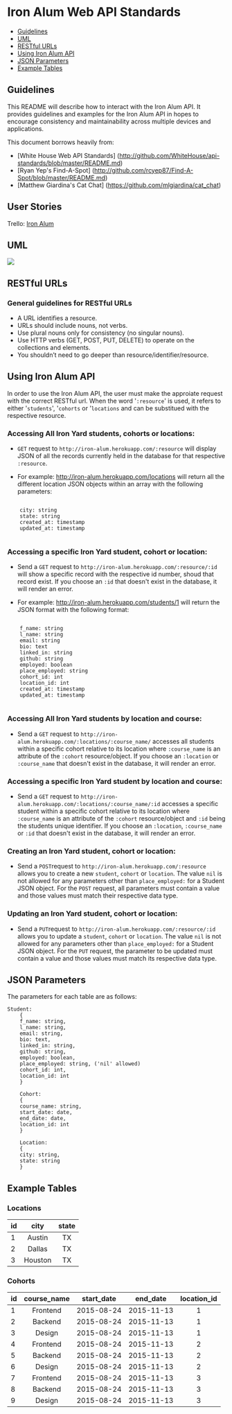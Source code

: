 # Iron Alum Web API Standards
* [Guidelines](#guidelines)
* [UML](#uml)
* [RESTful URLs](#restful-urls)
* [Using Iron Alum API](#using-iron-alum-api)
* [JSON Parameters](#json-parameters)
* [Example Tables](#example-tables)

## Guidelines
This README will describe how to interact with the Iron Alum API. 
It provides guidelines and examples for the Iron Alum API in hopes to  encourage consistency and maintainability across multiple devices and applications.  

This document borrows heavily from:

* [White House Web API Standards] (http://github.com/WhiteHouse/api-standards/blob/master/README.md)
* [Ryan Yep's Find-A-Spot] (http://github.com/rcyep87/Find-A-Spot/blob/master/README.md)
* [Matthew Giardina's Cat Chat] (https://github.com/mlgiardina/cat_chat)

## User Stories
Trello: [Iron Alum](http://trello.com/b/XWQoDM0K/iron-alum)

## UML
![](http://i.imgur.com/tmEKPDx.png) 

## RESTful URLs

### General guidelines for RESTful URLs
* A URL identifies a resource.
* URLs should include nouns, not verbs.
* Use plural nouns only for consistency (no singular nouns).
* Use HTTP verbs (GET, POST, PUT, DELETE) to operate on the collections and elements.
* You shouldn’t need to go deeper than resource/identifier/resource.

## Using Iron Alum API
In order to use the Iron Alum API, the user must make the approiate request with the correct RESTful url. When the word '`:resource`' is used, it refers to either '`students`', '`cohorts` or '`locations` and can be substitued with the respective resource.

###  Accessing All Iron Yard students, cohorts or locations:

* `GET` request to `http://iron-alum.herokuapp.com/:resource` will display JSON of all the records currently held in the database for that respective `:resource`. 

- For example: http://iron-alum.herokuapp.com/locations will return all the different location JSON objects within an array with the following parameters:

```

	city: string
	state: string
	created_at: timestamp
	updated_at: timestamp
	
```

###  Accessing a specific Iron Yard student, cohort or location:

* Send a `GET` request to `http://iron-alum.herokuapp.com/:resource/:id` will show a specific record with the respective id number, shoud that record exist. If you choose an `:id` that doesn't exist in the database, it will render an error. 

- For example: http://iron-alum.herokuapp.com/students/1 will return the JSON format with the following format:

```
	
	f_name: string
	l_name: string
	email: string
	bio: text
	linked_in: string
	github: string
	employed: boolean
	place_employed: string
	cohort_id: int
	location_id: int
	created_at: timestamp
	updated_at: timestamp
	
```

###  Accessing All Iron Yard students by location and course:

* Send a `GET` request to `http://iron-alum.herokuapp.com/:locations/:course_name/` accesses all students within a specific cohort relative to its location where `:course_name` is an attribute of the `:cohort` resource/object. If you choose an `:location` or `:course_name` that doesn't exist in the database, it will render an error.

###  Accessing a specific Iron Yard student by location and course:

* Send a `GET` request to `http://iron-alum.herokuapp.com/:locations/:course_name/:id` accesses a specific student within a specific cohort relative to its location where `:course_name` is an attribute of the `:cohort` resource/object and `:id` being the students unique identifier. If you choose an `:location`, `:course_name` or `:id` that doesn't exist in the database, it will render an error.

###  Creating an Iron Yard student, cohort or location:

* Send a `POST`request to `http://iron-alum.herokuapp.com/:resource` allows you to create a new `student`, `cohort` or `location`. The value `nil` is not allowed for any parameters other than `place_employed:` for a Student JSON object. For the `POST` request, all parameters must contain a value and those values must match  their respective data type.

###  Updating an Iron Yard student, cohort or location:

* Send a `PUT`request to `http://iron-alum.herokuapp.com/:resource/:id` allows you to update a `student`, `cohort` or `location`. The value `nil` is not allowed for any parameters other than `place_employed:` for a Student JSON object. For the `PUT` request, the parameter to be updated must contain a value and those values must match its respective data type.

## JSON Parameters

The parameters for each table are as follows:

```
Student:
	{
	f_name: string,
	l_name: string,
	email: string,
	bio: text,
	linked_in: string,
	github: string,
	employed: boolean,
	place_employed: string, ('nil' allowed)
	cohort_id: int,
	location_id: int
	}
	
	Cohort:
	{
	course_name: string,
	start_date: date,
	end_date: date,
	location_id: int
	}
	
	Location:
	{
	city: string,
	state: string
	}
```
## Example Tables

### Locations

| id |         city               |  state  |
|:---|:--------------------------:|:-------:|
| 1  |          Austin            |    TX   |
| 2  |          Dallas            |    TX   |
| 3  |          Houston           |    TX   |

### Cohorts

| id | course_name|	start_date|  end_date |  location_id  |
|:--|:-----------:|:---------:|:---------:|:-------------:|
| 1 |   Frontend  |	2015-08-24| 2015-11-13|      1        |
| 2 |   Backend   |	2015-08-24| 2015-11-13|      1        |
| 3 |   Design    |	2015-08-24| 2015-11-13|      1        |
| 4 |   Frontend  |	2015-08-24| 2015-11-13|      2        |
| 5 |   Backend   |	2015-08-24| 2015-11-13|      2        |
| 6 |   Design    |	2015-08-24| 2015-11-13|      2        |
| 7 |   Frontend  |	2015-08-24| 2015-11-13|      3        |
| 8 |   Backend   |	2015-08-24| 2015-11-13|      3        |
| 9 |   Design    |	2015-08-24| 2015-11-13|      3        |